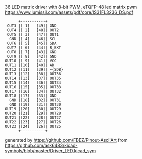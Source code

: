 36 LED matrix driver with 8-bit PWM, eTQFP-48
led matrix pwm
https://www.lumissil.com/assets/pdf/core/IS31FL3236_DS.pdf


	      +-----------+
	 OUT3 |[ 1]   [49]| GND
	 OUT4 |[ 2]   [48]| OUT2
	 OUT5 |[ 3]   [47]| OUT1
	  GND |[ 4]   [46]| SCL
	 OUT6 |[ 5]   [45]| SDA
	 OUT7 |[ 6]   [44]| R_EXT
	 OUT8 |[ 7]   [43]| GND
	 OUT9 |[ 8]   [42]| GND
	OUT10 |[ 9]   [41]| VCC
	OUT11 |[10]   [40]| AD
	OUT12 |[11]   [39]| ~{SDB}
	OUT13 |[12]   [38]| OUT36
	OUT14 |[13]   [37]| OUT35
	OUT15 |[14]   [36]| OUT34
	OUT16 |[15]   [35]| OUT33
	OUT17 |[16]   [34]| OUT32
	OUT18 |[17]   [33]| GND
	  GND |[18]   [32]| OUT31
	  GND |[19]   [31]| OUT30
	OUT19 |[20]   [30]| OUT29
	OUT20 |[21]   [29]| OUT28
	OUT21 |[22]   [28]| OUT27
	OUT22 |[23]   [27]| OUT26
	OUT23 |[24]   [26]| OUT25
	      +-----------+


generated by https://github.com/FBEZ/Pinout-AsciiArt from https://github.com/ask6483/kicad-symbols/blob/master/Driver_LED.kicad_sym